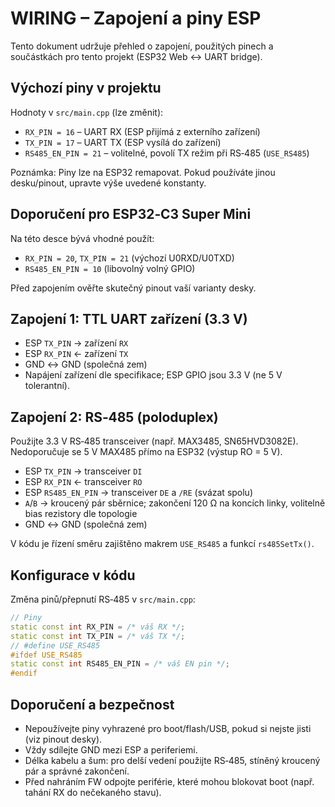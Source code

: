 # WIRING – Zapojení a piny ESP

Tento dokument udržuje přehled o zapojení, použitých pinech a součástkách pro tento projekt (ESP32 Web ↔ UART bridge).

## Výchozí piny v projektu
Hodnoty v `src/main.cpp` (lze změnit):

- `RX_PIN = 16` – UART RX (ESP přijímá z externího zařízení)
- `TX_PIN = 17` – UART TX (ESP vysílá do zařízení)
- `RS485_EN_PIN = 21` – volitelné, povolí TX režim při RS‑485 (`USE_RS485`)

Poznámka: Piny lze na ESP32 remapovat. Pokud používáte jinou desku/pinout, upravte výše uvedené konstanty.

## Doporučení pro ESP32‑C3 Super Mini
Na této desce bývá vhodné použít:

- `RX_PIN = 20`, `TX_PIN = 21` (výchozí U0RXD/U0TXD)
- `RS485_EN_PIN = 10` (libovolný volný GPIO)

Před zapojením ověřte skutečný pinout vaší varianty desky.

## Zapojení 1: TTL UART zařízení (3.3 V)
- ESP `TX_PIN` → zařízení `RX`
- ESP `RX_PIN` ← zařízení `TX`
- GND ↔ GND (společná zem)
- Napájení zařízení dle specifikace; ESP GPIO jsou 3.3 V (ne 5 V tolerantní).

## Zapojení 2: RS‑485 (poloduplex)
Použijte 3.3 V RS‑485 transceiver (např. MAX3485, SN65HVD3082E). Nedoporučuje se 5 V MAX485 přímo na ESP32 (výstup RO = 5 V).

- ESP `TX_PIN` → transceiver `DI`
- ESP `RX_PIN` ← transceiver `RO`
- ESP `RS485_EN_PIN` → transceiver `DE` a `/RE` (svázat spolu)
- `A`/`B` → kroucený pár sběrnice; zakončení 120 Ω na koncích linky, volitelně bias rezistory dle topologie
- GND ↔ GND (společná zem)

V kódu je řízení směru zajištěno makrem `USE_RS485` a funkcí `rs485SetTx()`.

## Konfigurace v kódu
Změna pinů/přepnutí RS‑485 v `src/main.cpp`:

```cpp
// Piny
static const int RX_PIN = /* váš RX */;
static const int TX_PIN = /* váš TX */;
// #define USE_RS485
#ifdef USE_RS485
static const int RS485_EN_PIN = /* váš EN pin */;
#endif
```

## Doporučení a bezpečnost
- Nepoužívejte piny vyhrazené pro boot/flash/USB, pokud si nejste jisti (viz pinout desky).
- Vždy sdílejte GND mezi ESP a periferiemi.
- Délka kabelu a šum: pro delší vedení použijte RS‑485, stíněný kroucený pár a správné zakončení.
- Před nahráním FW odpojte periférie, které mohou blokovat boot (např. tahání RX do nečekaného stavu).
